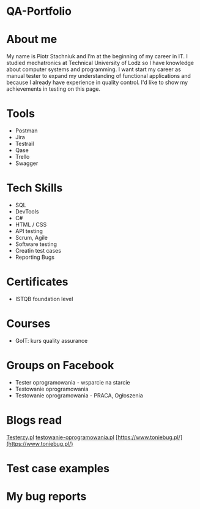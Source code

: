 # QA-Portfolio
# About me
My name is Piotr Stachniuk and I’m at the beginning of my career in IT. I studied mechatronics at Technical University of Lodz so I have knowledge about computer systems and programming. I want start my career as manual tester to expand my understanding of functional applications and because I already have experience in quality control. I'd like to show my achievements in testing on this page.
# Tools 
- Postman
- Jira
- Testrail
- Qase
- Trello
- Swagger
# Tech Skills
- SQL
- DevTools
- C#
- HTML / CSS
- API testing
- Scrum, Agile
- Software testing
- Creatin test cases
- Reporting Bugs
# Certificates
- ISTQB foundation level
# Courses
- GoIT: kurs quality assurance
# Groups on Facebook
- Tester oprogramowania - wsparcie na starcie
- Testowanie oprogramowania
- Testowanie oprogramowania - PRACA, Ogłoszenia
# Blogs read
[Testerzy.pl](https://testerzy.pl/)
[testowanie-oprogramowania.pl](https://testowanie-oprogramowania.pl/blog/)
[https://www.toniebug.pl/](https://www.toniebug.pl/)
# Test case examples

# My bug reports
